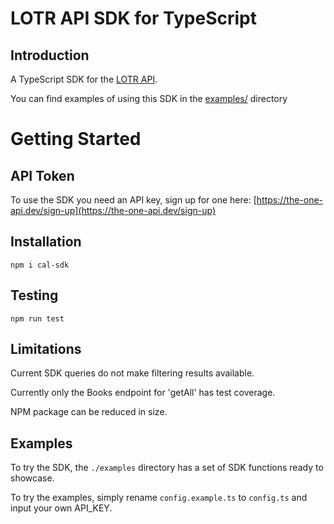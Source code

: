 # LOTR API SDK for TypeScript

## Introduction

A TypeScript SDK for the [LOTR API](https://the-one-api.dev/).

You can find examples of using this SDK in the [examples/](examples/) directory

# Getting Started

## API Token

To use the SDK you need an API key, sign up for one here: [https://the-one-api.dev/sign-up](https://the-one-api.dev/sign-up)

## Installation

```
npm i cal-sdk
```

## Testing

```
npm run test
```

## Limitations

Current SDK queries do not make filtering results available.

Currently only the Books endpoint for 'getAll' has test coverage.

NPM package can be reduced in size.

## Examples

To try the SDK, the `./examples` directory has a set of SDK functions ready to showcase.

To try the examples, simply rename `config.example.ts` to `config.ts` and input your own API_KEY.
